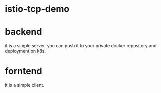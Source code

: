 # istio-tcp-demo

# backend
it is a simple server. you can push it to your private docker repository and deployment on k8s. 

# forntend
it is a simple client.
